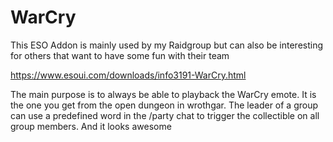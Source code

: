 # WarCry

This ESO Addon is mainly used by my Raidgroup but can also be interesting for others that want to have some fun with their team


https://www.esoui.com/downloads/info3191-WarCry.html


The main purpose is to always be able to playback the WarCry emote. It is the one you get from the open dungeon in wrothgar.
The leader of a group can use a predefined word in the /party chat to trigger the collectible on all group members. And it looks awesome